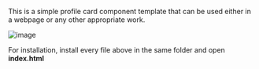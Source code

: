 This is a simple profile card component template that can be used either in a webpage or any other appropriate work.

![image](https://github.com/user-attachments/assets/ef7d2033-647c-4976-8a73-033bc8057a6c)

For installation, install every file above in the same folder and open **index.html**
